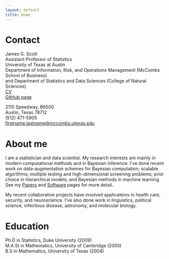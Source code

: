 ```yaml
---
layout: default
title: Home
---
```


# Contact
James G. Scott   
Assistant Professor of Statistics   
University of Texas at Austin  
Department of Information, Risk, and Operations Management (McCombs School of Business)   
  and Department of Statistics and Data Sciences (College of Natural Sciences)   
[CV](files/jamesscottcv.pdf)  
[GitHub page](https://github.com/jgscott)  

2110 Speedway, B6500   
Austin, Texas 78712   
(512) 471-5905   
firstname.lastname@mccombs.utexas.edu   


# About me
I am a statistician and data scientist.  My research interests are mainly in modern computational methods and in Bayesian inference.  I've done recent work on data-augmentation schemes for Bayesian computation; scalable algorithms; multiple testing and high-dimensional screening problems; prior choice in hierarchical models; and Bayesian methods in machine learning.  See my [Papers](papers.html) and [Software](software.html) pages for more detail.

My recent collaborative projects have involved applications in health care, security, and neuroscience.  I've also done work in linguistics, political science, infectious disease, astronomy, and molecular biology.

# Education
Ph.D in Statistics, Duke University (2009)  
M.A.St in Mathematics, University of Cambridge (2005)  
B.S in Mathematics, University of Texas (2004)  

